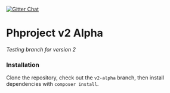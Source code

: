 [![Gitter Chat](https://img.shields.io/badge/Gitter-Join%20Chat-3498DB.svg)](https://gitter.im/Alanaktion/phproject?utm_source=badge&utm_medium=badge&utm_campaign=pr-badge)

Phproject v2 Alpha
===============
*Testing branch for version 2*

### Installation
Clone the repository, check out the `v2-alpha` branch, then install dependencies with `composer install`.
